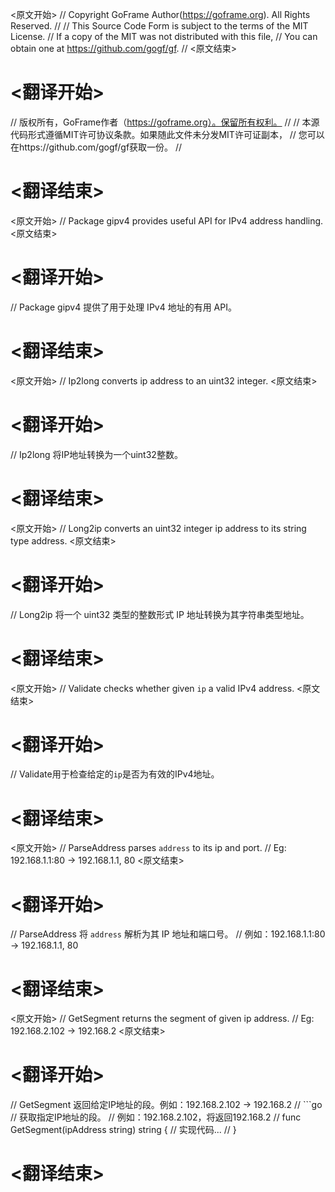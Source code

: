 
<原文开始>
// Copyright GoFrame Author(https://goframe.org). All Rights Reserved.
//
// This Source Code Form is subject to the terms of the MIT License.
// If a copy of the MIT was not distributed with this file,
// You can obtain one at https://github.com/gogf/gf.
//
<原文结束>

# <翻译开始>
// 版权所有，GoFrame作者（https://goframe.org）。保留所有权利。
//
// 本源代码形式遵循MIT许可协议条款。如果随此文件未分发MIT许可证副本，
// 您可以在https://github.com/gogf/gf获取一份。
//
# <翻译结束>


<原文开始>
// Package gipv4 provides useful API for IPv4 address handling.
<原文结束>

# <翻译开始>
// Package gipv4 提供了用于处理 IPv4 地址的有用 API。
# <翻译结束>


<原文开始>
// Ip2long converts ip address to an uint32 integer.
<原文结束>

# <翻译开始>
// Ip2long 将IP地址转换为一个uint32整数。
# <翻译结束>


<原文开始>
// Long2ip converts an uint32 integer ip address to its string type address.
<原文结束>

# <翻译开始>
// Long2ip 将一个 uint32 类型的整数形式 IP 地址转换为其字符串类型地址。
# <翻译结束>


<原文开始>
// Validate checks whether given `ip` a valid IPv4 address.
<原文结束>

# <翻译开始>
// Validate用于检查给定的`ip`是否为有效的IPv4地址。
# <翻译结束>


<原文开始>
// ParseAddress parses `address` to its ip and port.
// Eg: 192.168.1.1:80 -> 192.168.1.1, 80
<原文结束>

# <翻译开始>
// ParseAddress 将 `address` 解析为其 IP 地址和端口号。
// 例如：192.168.1.1:80 -> 192.168.1.1, 80
# <翻译结束>


<原文开始>
// GetSegment returns the segment of given ip address.
// Eg: 192.168.2.102 -> 192.168.2
<原文结束>

# <翻译开始>
// GetSegment 返回给定IP地址的段。例如：192.168.2.102 -> 192.168.2
// ```go
// 获取指定IP地址的段。
// 例如：192.168.2.102，将返回192.168.2
// func GetSegment(ipAddress string) string {
    // 实现代码...
// }
# <翻译结束>

